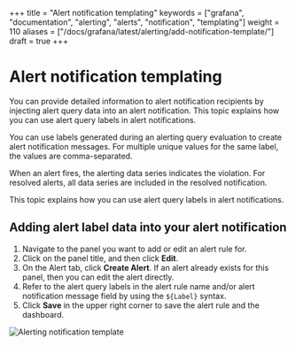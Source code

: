 +++
title = "Alert notification templating"
keywords = ["grafana", "documentation", "alerting", "alerts", "notification", "templating"]
weight = 110
aliases = ["/docs/grafana/latest/alerting/add-notification-template/"]
draft = true
+++

# Alert notification templating

You can provide detailed information to alert notification recipients by injecting alert query data into an alert notification. This topic explains how you can use alert query labels in alert notifications.

You can use labels generated during an alerting query evaluation to create alert notification messages. For multiple unique values for the same label, the values are comma-separated.

When an alert fires, the alerting data series indicates the violation. For resolved alerts, all data series are included in the resolved notification.

This topic explains how you can use alert query labels in alert notifications.

## Adding alert label data into your alert notification

1. Navigate to the panel you want to add or edit an alert rule for.
1. Click on the panel title, and then click **Edit**.
1. On the Alert tab, click **Create Alert**. If an alert already exists for this panel, then you can edit the alert directly.
1. Refer to the alert query labels in the alert rule name and/or alert notification message field by using the `${Label}` syntax.
1. Click **Save** in the upper right corner to save the alert rule and the dashboard.

![Alerting notification template](/static/img/docs/alerting/alert-notification-template-7-4.png)
